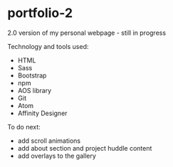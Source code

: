 # portfolio-2

2.0 version of my personal webpage - still in progress

Technology and tools used:

- HTML
- Sass
- Bootstrap
- npm
- AOS library
- Git
- Atom
- Affinity Designer

To do next:

- add scroll animations
- add about section and project huddle content
- add overlays to the gallery
